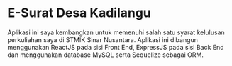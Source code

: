 # E-Surat Desa Kadilangu

Aplikasi ini saya kembangkan untuk memenuhi salah satu syarat kelulusan perkuliahan saya di STMIK Sinar Nusantara. Aplikasi ini dibangun menggunakan ReactJS pada sisi Front End, ExpressJS pada sisi Back End dan menggunakan database MySQL serta Sequelize sebagai ORM.
